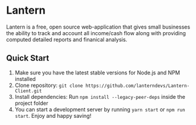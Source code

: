# Lantern

Lantern is a free, open source web-application that gives small businesses the ability to track and account all income/cash flow along with providing computed detailed reports and finanical analysis.



<h2>
    Quick Start
</h2>
<ol>
    <li>Make sure you have the latest stable versions for Node.js and NPM installed</li>
    <li>Clone repository: <code>git clone https://github.com/lanterndevs/Lantern-Client.git</code></li>
    <li>Install dependencies: Run <code>npm install --legacy-peer-deps</code> inside the project folder</li>
  <li>You can start a development server by running <code>yarn start</code> or <code>npm run start</code>. Enjoy and happy saving!</li>
</ol>
